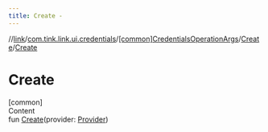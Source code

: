 ```yaml
---
title: Create -
---
```

//[link](../../../index.md)/[com.tink.link.ui.credentials](../../index.md)/[[common]CredentialsOperationArgs](../index.md)/[Create](index.md)/[Create](-create.md)



# Create  
[common]  
Content  
fun [Create](-create.md)(provider: [Provider](../../../com.tink.model.provider/[common]-provider/index.md))  



